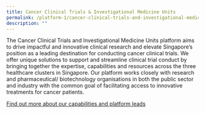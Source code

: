```yaml
---
title: Cancer Clinical Trials & Investigational Medicine Units
permalink: /platform-1/cancer-clinical-trials-and-investigational-medicine-units/
description: ""
---
```

The Cancer Clinical Trials and Investigational Medicine Units platform aims to drive impactful and innovative clinical research and elevate Singapore’s position as a leading destination for conducting cancer clinical trials. We offer unique solutions to support and streamline clinical trial conduct by bringing together the expertise, capabilities and resources across the three healthcare clusters in Singapore. Our platform works closely with research and pharmaceutical/ biotechnology organisations in both the public sector and industry with the common goal of facilitating access to innovative treatments for cancer patients.

<a target="_blank" href="/platform-1/cancer-clinical-trials-and-investigational-medicine-units">Find out more about our capabilities and platform leads</a>
